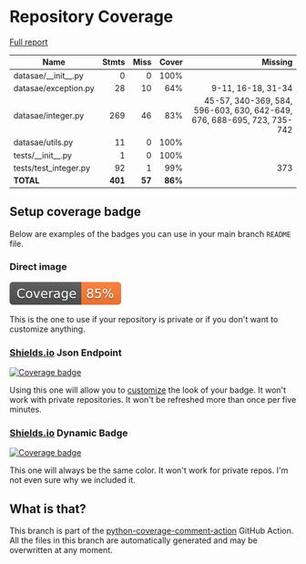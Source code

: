 # Repository Coverage

[Full report](https://htmlpreview.github.io/?https://github.com/jabardigitalservice/DataSae/blob/python-coverage-comment-action-data/htmlcov/index.html)

| Name                    |    Stmts |     Miss |   Cover |   Missing |
|------------------------ | -------: | -------: | ------: | --------: |
| datasae/\_\_init\_\_.py |        0 |        0 |    100% |           |
| datasae/exception.py    |       28 |       10 |     64% |9-11, 16-18, 31-34 |
| datasae/integer.py      |      269 |       46 |     83% |45-57, 340-369, 584, 596-603, 630, 642-649, 676, 688-695, 723, 735-742 |
| datasae/utils.py        |       11 |        0 |    100% |           |
| tests/\_\_init\_\_.py   |        1 |        0 |    100% |           |
| tests/test\_integer.py  |       92 |        1 |     99% |       373 |
|               **TOTAL** |  **401** |   **57** | **86%** |           |


## Setup coverage badge

Below are examples of the badges you can use in your main branch `README` file.

### Direct image

[![Coverage badge](https://raw.githubusercontent.com/jabardigitalservice/DataSae/python-coverage-comment-action-data/badge.svg)](https://htmlpreview.github.io/?https://github.com/jabardigitalservice/DataSae/blob/python-coverage-comment-action-data/htmlcov/index.html)

This is the one to use if your repository is private or if you don't want to customize anything.

### [Shields.io](https://shields.io) Json Endpoint

[![Coverage badge](https://img.shields.io/endpoint?url=https://raw.githubusercontent.com/jabardigitalservice/DataSae/python-coverage-comment-action-data/endpoint.json)](https://htmlpreview.github.io/?https://github.com/jabardigitalservice/DataSae/blob/python-coverage-comment-action-data/htmlcov/index.html)

Using this one will allow you to [customize](https://shields.io/endpoint) the look of your badge.
It won't work with private repositories. It won't be refreshed more than once per five minutes.

### [Shields.io](https://shields.io) Dynamic Badge

[![Coverage badge](https://img.shields.io/badge/dynamic/json?color=brightgreen&label=coverage&query=%24.message&url=https%3A%2F%2Fraw.githubusercontent.com%2Fjabardigitalservice%2FDataSae%2Fpython-coverage-comment-action-data%2Fendpoint.json)](https://htmlpreview.github.io/?https://github.com/jabardigitalservice/DataSae/blob/python-coverage-comment-action-data/htmlcov/index.html)

This one will always be the same color. It won't work for private repos. I'm not even sure why we included it.

## What is that?

This branch is part of the
[python-coverage-comment-action](https://github.com/marketplace/actions/python-coverage-comment)
GitHub Action. All the files in this branch are automatically generated and may be
overwritten at any moment.